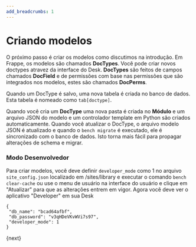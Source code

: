 ```yaml
---
add_breadcrumbs: 1
---
```

# Criando modelos

O próximo passo é criar os modelos como discutimos na introdução. Em Frappe, os modelos são chamados **DocTypes**. Você pode criar novos doctypes atravez da interface do Desk. **DocTypes** são feitos de campos chamados **DocField** e de permissões com base nas permissões que são integrados nos modelos, estes são chamados **DocPerms**.

Quando um DocType é salvo, uma nova tabela é criada no banco de dados. Esta tabela é nomeado como `tab[doctype]`.

Quando você cria um **DocType** uma nova pasta é criada no **Módulo** e um arquivo JSON do modelo e um controlador template em Python são criados automaticamente. Quando você atualizar o DocType, o arquivo modelo JSON é atualizado e quando o `bench migrate` é executado, ele é sincronizado com o banco de dados. Isto torna mais fácil para propagar alterações de schema e migrar.

### Modo Desenvolvedor

Para criar modelos, você deve definir `developer_mode` como 1 no arquivo `site_config.json` localizado em /sites/library e executar o comando `bench clear-cache` ou use o menu de usuário na interface do usuário e clique em "Atualizar" para que as alterações entrem em vigor. Agora você deve ver o aplicativo "Developer" em sua Desk

	{
	 "db_name": "bcad64afbf",
	 "db_password": "v3qHDeVKvWVi7s97",
	 "developer_mode": 1
	}

{next}
